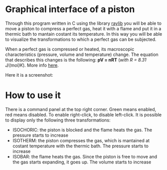 # Graphical interface of a piston
Through this program written in C using the library [raylib](https://www.raylib.com/) you will be able to move a piston to compress a perfect gas, heat it with a flame and put it in a thermic bath to mantain costant its temperature.
In this way you will be able to visualize the transformations to which a perfect gas can be subjected.

When a perfect gas is compressed or heated, its macroscopic characteristics (pressure, volume and temperature) change. The equation that describes this changes is the following: **pV = nRT** (*with R = 8.31 J/(mol)K*). More info [here](https://en.wikipedia.org/wiki/Ideal_gas_law).

Here it is a screenshot:

# How to use it
There is a command panel at the top right corner. Green means enabled, red means disabled. To enable right-click, to disable left-click. It is possible to display only the following three transformations:
- ISOCHORIC: the piston is blocked and the flame heats the gas. The pressure starts to increase
- ISOTHERM: the piston compresses the gas, which is mantained at costant temperature with the thermic bath. The pressure starts to increase
- ISOBAR: the flame heats the gas. Since the piston is free to move and the gas starts expanding, it goes up. The volume starts to increase
